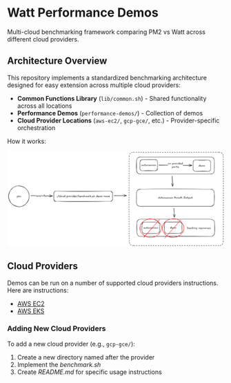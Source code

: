 # Watt Performance Demos

Multi-cloud benchmarking framework comparing PM2 vs Watt across different cloud providers.

## Architecture Overview

This repository implements a standardized benchmarking architecture designed for easy extension across multiple cloud providers:

- **Common Functions Library** (`lib/common.sh`) - Shared functionality across all locations
- **Performance Demos** (`performance-demos/`) - Collection of demos
- **Cloud Provider Locations** (`aws-ec2/`, `gcp-gce/`, etc.) - Provider-specific orchestration

How it works:

![Showing a user executing a benchmark.sh and it creating cloud-specific instances, running autocannon against demos, and then cleaning up](./watt-performance-demos.png "How this repository works")

## Cloud Providers

Demos can be run on a number of supported cloud providers instructions. Here are
instructions:

* [AWS EC2](./aws-ec2/README.md)
* [AWS EKS](./aws-eks/README.md)

### Adding New Cloud Providers

To add a new cloud provider (e.g., `gcp-gce/`):

1. Create a new directory named after the provider
2. Implement the _benchmark.sh_
3. Create _README.md_ for specific usage instructions
